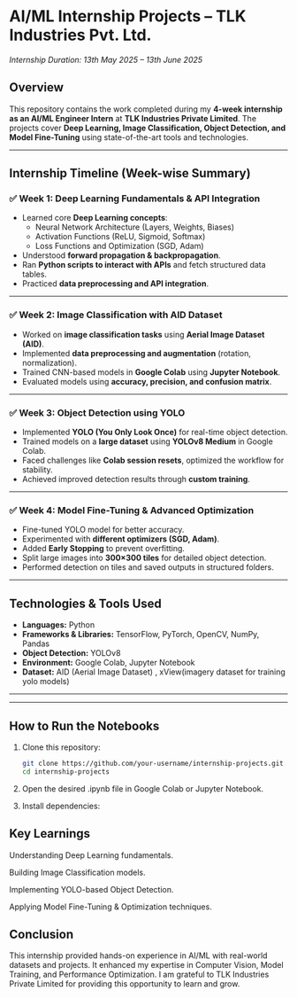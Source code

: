 # **AI/ML Internship Projects – TLK Industries Pvt. Ltd.**  
*Internship Duration: 13th May 2025 – 13th June 2025*  

## **Overview**  
This repository contains the work completed during my **4-week internship as an AI/ML Engineer Intern** at **TLK Industries Private Limited**. The projects cover **Deep Learning, Image Classification, Object Detection, and Model Fine-Tuning** using state-of-the-art tools and technologies.  

---

## **Internship Timeline (Week-wise Summary)**  

### ✅ **Week 1: Deep Learning Fundamentals & API Integration**  
- Learned core **Deep Learning concepts**:
  - Neural Network Architecture (Layers, Weights, Biases)
  - Activation Functions (ReLU, Sigmoid, Softmax)
  - Loss Functions and Optimization (SGD, Adam)
- Understood **forward propagation & backpropagation**.
- Ran **Python scripts to interact with APIs** and fetch structured data tables.
- Practiced **data preprocessing and API integration**.

---

### ✅ **Week 2: Image Classification with AID Dataset**  
- Worked on **image classification tasks** using **Aerial Image Dataset (AID)**.
- Implemented **data preprocessing and augmentation** (rotation, normalization).
- Trained CNN-based models in **Google Colab** using **Jupyter Notebook**.
- Evaluated models using **accuracy, precision, and confusion matrix**.

---

### ✅ **Week 3: Object Detection using YOLO**  
- Implemented **YOLO (You Only Look Once)** for real-time object detection.
- Trained models on a **large dataset** using **YOLOv8 Medium** in Google Colab.
- Faced challenges like **Colab session resets**, optimized the workflow for stability.
- Achieved improved detection results through **custom training**.

---

### ✅ **Week 4: Model Fine-Tuning & Advanced Optimization**  
- Fine-tuned YOLO model for better accuracy.
- Experimented with **different optimizers (SGD, Adam)**.
- Added **Early Stopping** to prevent overfitting.
- Split large images into **300×300 tiles** for detailed object detection.
- Performed detection on tiles and saved outputs in structured folders.

---

## **Technologies & Tools Used**  
- **Languages:** Python  
- **Frameworks & Libraries:** TensorFlow, PyTorch, OpenCV, NumPy, Pandas  
- **Object Detection:** YOLOv8  
- **Environment:** Google Colab, Jupyter Notebook  
- **Dataset:** AID (Aerial Image Dataset) , xView(imagery dataset for training yolo models)

---


---

## **How to Run the Notebooks**  
1. Clone this repository:  
   ```bash
   git clone https://github.com/your-username/internship-projects.git
   cd internship-projects
2. Open the desired .ipynb file in Google Colab or Jupyter Notebook.

3. Install dependencies:


## **Key Learnings**

Understanding Deep Learning fundamentals.

Building Image Classification models.

Implementing YOLO-based Object Detection.

Applying Model Fine-Tuning & Optimization techniques.

## **Conclusion**

This internship provided hands-on experience in AI/ML with real-world datasets and projects. It enhanced my expertise in Computer Vision, Model Training, and Performance Optimization.
I am grateful to TLK Industries Private Limited for providing this opportunity to learn and grow.
